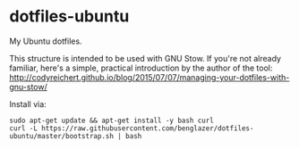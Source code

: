 dotfiles-ubuntu
===============

My Ubuntu dotfiles.

This structure is intended to be used with GNU Stow. If you're not already
familiar, here's a simple, practical introduction by the author of the tool:
http://codyreichert.github.io/blog/2015/07/07/managing-your-dotfiles-with-gnu-stow/

Install via:

    sudo apt-get update && apt-get install -y bash curl
    curl -L https://raw.githubusercontent.com/benglazer/dotfiles-ubuntu/master/bootstrap.sh | bash
